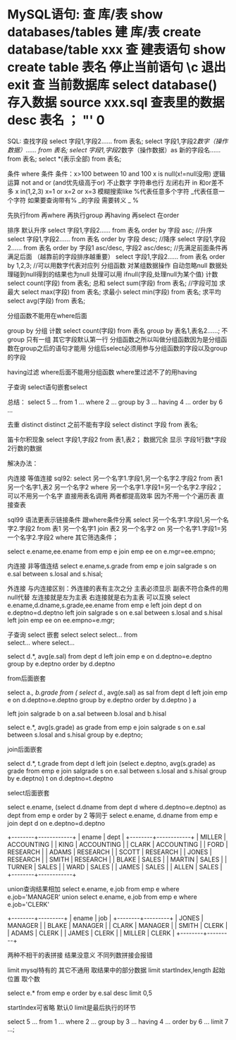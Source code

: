 MySQL语句:
查 库/表
show databases/tables
建 库/表
create database/table xxx
查 建表语句
show create table 表名
停止当前语句
\c
退出
exit
查 当前数据库
select database()
存入数据
source xxx.sql
查表里的数据
desc 表名
； 
"'
0
==================================================================================================================================
SQL:
查找字段
select 字段1,字段2…… from 表名;
select 字段1,字段2*数字（操作数据）…… from 表名;
select 字段1,字段2*数字（操作数据）as 新的字段名…… from 表名;
select *(表示全部) from 表名;

条件
where 条件
条件：x>100 between 10 and 100 x is null(x!=null没用) 逻辑运算 not and or (and优先级高于or)
不止数字 字符串也行
左闭右开
in
和or差不多 x in(1,2,3) x=1 or x=2 or x=3
模糊搜索like
%代表任意多个字符 _代表任意一个字符 如果要查询带有% _的字段 需要转义 \_ \%

先执行from 再where 再执行group 再having 再select 在order

排序
默认升序
select 字段1,字段2…… from 表名 order by 字段 asc;  //升序
select 字段1,字段2…… from 表名 order by 字段 desc; //降序
select 字段1,字段2…… from 表名 order by 字段1 asc/desc, 字段2 asc/desc;  //先满足前面条件再满足后面 （越靠前的字段排序越重要）
select 字段1,字段2…… from 表名 order by 1,2,3; //可以用数字代表对应列
分组函数
对某组数据操作 自动忽略null 数据处理碰到null得到的结果也为null 处理可以用 ifnull(字段,处理null为某个值)
计数 select count(字段) from 表名;
总和 select sum(字段) from 表名; //字段可加
求最大 select max(字段) from 表名;
求最小 select min(字段) from 表名;
求平均 select avg(字段) from 表名;

分组函数不能用在where后面

group by 分组
计数 select count(字段) from 表名 group by 表名1,表名2……;
不group 只有一组 其它字段默认第一行 分组函数之所以叫做分组函数因为是分组函数在group之后的语句才能用
分组后select必须用参与分组函数的字段以及group的字段

having过滤
where后面不能用分组函数 where里过滤不了的用having


子查询 select语句嵌套select

总结：
select		5
	...
from		1
	...	
where		2
	...
group by	3
	...
having		4
	...
order by	6
	...
	

去重 distinct
distinct 之前不能有字段
select distinct 字段 from 表名;

笛卡尔积现象
select 字段1,字段2 from 表1,表2；
数据冗余 显示 字段1行数*字段2行数的数据

解决办法：

内连接
等值连接
sql92:
select 另一个名字1.字段1,另一个名字2.字段2 from 表1 另一个名字1,表2 另一个名字2 where 另一个名字1.字段1=另一个名字2.字段2；
可以不用另一个名字 直接用表名调用 两者都提高效率 因为不用一个个遍历表 直接查表

sql99 语法更表示链接条件 跟where条件分离
select 另一个名字1.字段1,另一个名字2.字段2 from 表1 另一个名字1 join 表2 另一个名字2 on 另一个名字1.字段1=另一个名字2.字段2 where 其它筛选条件；

select
e.ename,ee.ename
from
emp e
join
emp ee
on
e.mgr=ee.empno;

内连接
非等值连结
select
e.ename,s.grade
from
emp e
join
salgrade s
on
e.sal between s.losal and s.hisal;

外连接
与内连接区别：外连接的表有主次之分 主表必须显示 副表不符合条件的用null代替
左连接就是左为主表 右连接就是右为主表 可以互换
select
e.ename,d.dname,s.grade,ee.ename
from
emp e
left join
dept d
on
e.deptno=d.deptno
left join
salgrade s
on
e.sal between s.losal and s.hisal
left join
emp ee
on
ee.empno=e.mgr;


子查询 select 嵌套 select
select
	select...
from	
	select...
where
	select...
	
select
	d.*,
	avg(e.sal)
from
	dept d
left join
	emp e
on
	d.deptno=e.deptno
group by
	e.deptno
order by
	d.deptno



from后面嵌套



select
	a.*,
	b.grade
from
	(
	select
		d.*,
		avg(e.sal) as sal
	from
		dept d
	left join
		emp e
	on
		d.deptno=e.deptno
	group by
		e.deptno
	order by
		d.deptno
	) a
	
left join
	salgrade b
on
	a.sal between b.losal and b.hisal
	
select
	e.*,
	avg(s.grade) as grade
from
	emp e
join
	salgrade s
on
	e.sal between s.losal and s.hisal
group by
	e.deptno;





join后面嵌套



	
select
	d.*,
	t.grade
from
	dept d
left join
	(select
	e.deptno,
	avg(s.grade) as grade
from
	emp e
join
	salgrade s
on
	e.sal between s.losal and s.hisal
group by
	e.deptno) t
on
	d.deptno=t.deptno
	


select后面嵌套




select
	e.ename,
	(select d.dname from dept d where d.deptno=e.deptno) as dept
from
	emp e
order by
	2
等同于
select
	e.ename,
	d.dname
from
	emp e
join
	dept d
on
	e.deptno=d.deptno
	
+--------+------------+
| ename  | dept       |
+--------+------------+
| MILLER | ACCOUNTING |
| KING   | ACCOUNTING |
| CLARK  | ACCOUNTING |
| FORD   | RESEARCH   |
| ADAMS  | RESEARCH   |
| SCOTT  | RESEARCH   |
| JONES  | RESEARCH   |
| SMITH  | RESEARCH   |
| BLAKE  | SALES      |
| MARTIN | SALES      |
| TURNER | SALES      |
| WARD   | SALES      |
| JAMES  | SALES      |
| ALLEN  | SALES      |
+--------+------------+




union查询结果相加
select
	e.ename,
	e.job
from
	emp e
where
	e.job='MANAGER'
union
select
	e.ename,
	e.job
from
	emp e
where
	e.job='CLERK'

+--------+---------+
| ename  | job     |
+--------+---------+
| JONES  | MANAGER |
| BLAKE  | MANAGER |
| CLARK  | MANAGER |
| SMITH  | CLERK   |
| ADAMS  | CLERK   |
| JAMES  | CLERK   |
| MILLER | CLERK   |
+--------+---------+

两种不相干的表拼接 结果没意义
不同列数拼接会报错




limit mysql特有的 其它不通用 
取结果中的部分数据
limit startIndex,length
		起始位置	取个数

select
	e.*
from emp e
order by
	e.sal desc
limit 0,5

startIndex可省略 默认0
limit是最后执行的环节


select		5
	...
from		1
	...	
where		2
	...
group by	3
	...
having		4
	...
order by	6
	...
limit		7
	...;
	